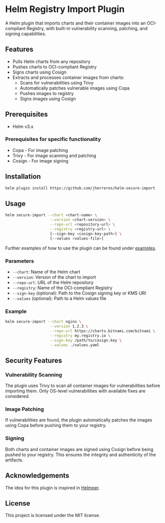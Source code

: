 # Helm Registry Import Plugin

A Helm plugin that imports charts and their container images into an OCI-compliant Registry, with built-in vulnerability scanning, patching, and signing capabilities.

## Features

- Pulls Helm charts from any repository
- Pushes charts to OCI-compliant Registry
- Signs charts using Cosign
- Extracts and processes container images from charts:
  - Scans for vulnerabilities using Trivy
  - Automatically patches vulnerable images using Copa
  - Pushes images to registry
  - Signs images using Cosign

## Prerequisites

- Helm v3.x

### Prerequisites for specific functionality

- Copa - For image patching
- Trivy - For image scanning and patching
- Cosign - For image signing

## Installation

```bash
helm plugin install https://github.com/jherreros/helm-secure-import
```

## Usage

```bash
helm secure-import --chart <chart-name> \
                    --version <chart-version> \
                    --repo-url <repository-url> \
                    --registry <registry-url> \
                    [--sign-key <cosign-key-path>] \
                    [--values <values-file>]
```

Further examples of how to use the plugin can be found under [examples](examples/basic/basic.md).

### Parameters

- `--chart`: Name of the Helm chart
- `--version`: Version of the chart to import
- `--repo-url`: URL of the Helm repository
- `--registry`: Name of the OCI-compliant Registry
- `--sign-key` (optional): Path to the Cosign signing key or KMS URI
- `--values` (optional): Path to a Helm values file

### Example

```bash
helm secure-import --chart nginx \
                    --version 1.2.3 \
                    --repo-url https://charts.bitnami.com/bitnami \
                    --registry my.registry.io \
                    --sign-key /path/to/cosign.key \
                    --values ./values.yaml
```

## Security Features

### Vulnerability Scanning
The plugin uses Trivy to scan all container images for vulnerabilities before importing them. Only OS-level vulnerabilities with available fixes are considered.

### Image Patching
If vulnerabilities are found, the plugin automatically patches the images using Copa before pushing them to your registry.

### Signing
Both charts and container images are signed using Cosign before being pushed to your registry. This ensures the integrity and authenticity of the artifacts.

## Acknowledgements

The idea for this plugin is inspired in [Helmper](https://github.com/ChristofferNissen/helmper).

## License

This project is licensed under the MIT license.
